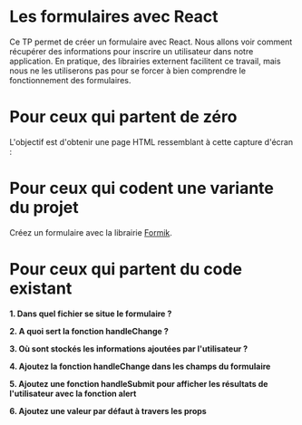 # Les formulaires avec React

Ce TP permet de créer un formulaire avec React. Nous allons voir comment récupérer des informations pour inscrire un utilisateur dans notre application.
En pratique, des librairies externent facilitent ce travail, mais nous ne les utiliserons pas pour se forcer à bien comprendre le fonctionnement des formulaires.

# Pour ceux qui partent de zéro

L'objectif est d'obtenir une page HTML ressemblant à cette capture d'écran :

# Pour ceux qui codent une variante du projet

Créez un formulaire avec la librairie [Formik](https://formik.org/).

# Pour ceux qui partent du code existant

**1. Dans quel fichier se situe le formulaire ?**

**2. A quoi sert la fonction handleChange ?**

**3. Où sont stockés les informations ajoutées par l'utilisateur ?**

**4. Ajoutez la fonction handleChange dans les champs du formulaire**

**5. Ajoutez une fonction handleSubmit pour afficher les résultats de l'utilisateur avec la fonction alert**

**6. Ajoutez une valeur par défaut à travers les props**

